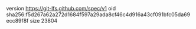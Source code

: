 version https://git-lfs.github.com/spec/v1
oid sha256:f5d267a62a272d1684f597a29ada8cf46c4d916a43cf091bfc05da69ecc89f8f
size 23804
